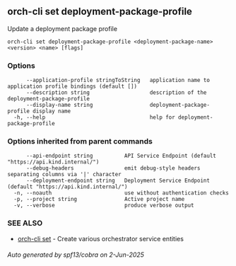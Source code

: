 ## orch-cli set deployment-package-profile

Update a deployment package profile

```
orch-cli set deployment-package-profile <deployment-package-name> <version> <name> [flags]
```

### Options

```
      --application-profile stringToString   application name to application profile bindings (default [])
      --description string                   description of the deployment-package-profile
      --display-name string                  deployment-package-profile display name
  -h, --help                                 help for deployment-package-profile
```

### Options inherited from parent commands

```
      --api-endpoint string          API Service Endpoint (default "https://api.kind.internal/")
      --debug-headers                emit debug-style headers separating columns via '|' character
      --deployment-endpoint string   Deployment Service Endpoint (default "https://api.kind.internal/")
  -n, --noauth                       use without authentication checks
  -p, --project string               Active project name
  -v, --verbose                      produce verbose output
```

### SEE ALSO

* [orch-cli set](orch-cli_set.md)	 - Create various orchestrator service entities

###### Auto generated by spf13/cobra on 2-Jun-2025
